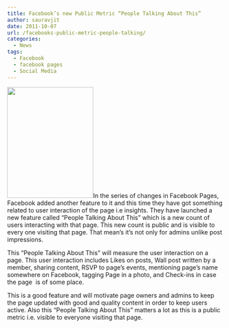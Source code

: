 ```yaml
---
title: Facebook’s new Public Metric “People Talking About This”
author: sauravjit
date: 2011-10-07
url: /facebooks-public-metric-people-talking/
categories:
  - News
tags:
  - Facebook
  - facebook pages
  - Social Media
---
```

<img class="alignleft size-full wp-image-46327" title="182042_10150187066264572_10381469571_8700173_2673726_n" src="http://cdn.devilsworkshop.org/files/2011/10/182042_10150187066264572_10381469571_8700173_2673726_n.jpg" alt="" width="200" height="258" />In the series of changes in Facebook Pages, Facebook added another feature to it and this time they have got something related to user interaction of the page i.e insights. They have launched a new feature called &#8220;People Talking About This&#8221; which is a new count of users interacting with that page. This new count is public and is visible to every one visiting that page. That mean&#8217;s it&#8217;s not only for admins unlike post impressions.

This &#8220;People Talking About This&#8221; will measure the user interaction on a page. This user interaction includes Likes on posts, Wall post written by a member, sharing content, RSVP to page&#8217;s events, mentioning page&#8217;s name somewhere on Facebook, tagging Page in a photo, and Check-ins in case the page  is of some place.

This is a good feature and will motivate page owners and admins to keep the page updated with good and quality content in order to keep users active. Also this &#8220;People Talking About This&#8221; matters a lot as this is a public metric i.e. visible to everyone visiting that page.
